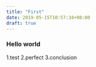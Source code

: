 ```yaml
---
title: "First"
date: 2019-05-15T10:57:34+08:00
draft: true
---
```


### Hello world
1.test
2.perfect
3.conclusion